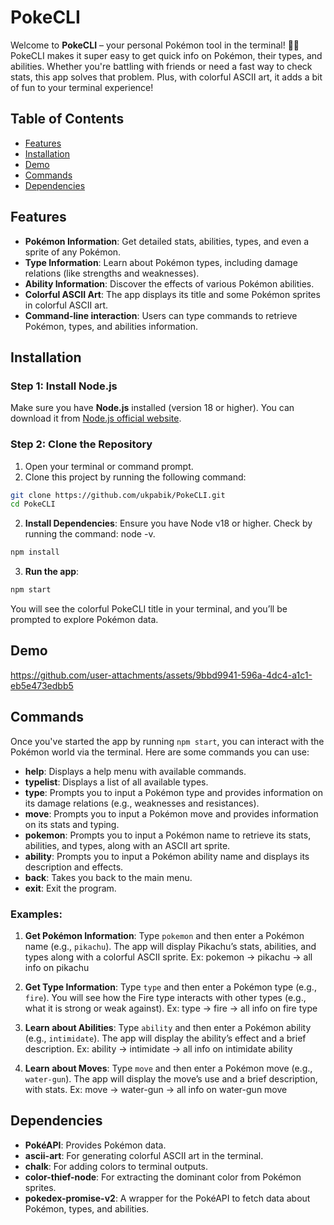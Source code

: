 # PokeCLI

Welcome to **PokeCLI** – your personal Pokémon tool in the terminal! 🚀🌟 PokeCLI makes it super easy to get quick info on Pokémon, their types, and abilities. Whether you're battling with friends or need a fast way to check stats, this app solves that problem. Plus, with colorful ASCII art, it adds a bit of fun to your terminal experience!

## Table of Contents

- [Features](#features)
- [Installation](#installation)
- [Demo](#demo)
- [Commands](#commands)
- [Dependencies](#dependencies)

## Features

- **Pokémon Information**: Get detailed stats, abilities, types, and even a sprite of any Pokémon.
- **Type Information**: Learn about Pokémon types, including damage relations (like strengths and weaknesses).
- **Ability Information**: Discover the effects of various Pokémon abilities.
- **Colorful ASCII Art**: The app displays its title and some Pokémon sprites in colorful ASCII art.
- **Command-line interaction**: Users can type commands to retrieve Pokémon, types, and abilities information.

## Installation

### Step 1: Install Node.js

Make sure you have **Node.js** installed (version 18 or higher). You can download it from [Node.js official website](https://nodejs.org/).

### Step 2: Clone the Repository

1. Open your terminal or command prompt.
2. Clone this project by running the following command:
```bash
git clone https://github.com/ukpabik/PokeCLI.git
cd PokeCLI
```
2. **Install Dependencies**: Ensure you have Node v18 or higher. Check by running the command: node -v.
```bash
npm install
```
3. **Run the app**:
```bash
npm start
```
You will see the colorful PokeCLI title in your terminal, and you’ll be prompted to explore Pokémon data.

## Demo

https://github.com/user-attachments/assets/9bbd9941-596a-4dc4-a1c1-eb5e473edbb5

## Commands

Once you've started the app by running `npm start`, you can interact with the Pokémon world via the terminal. Here are some commands you can use:

- **help**: Displays a help menu with available commands.
- **typelist**: Displays a list of all available types.
- **type**: Prompts you to input a Pokémon type and provides information on its damage relations (e.g., weaknesses and resistances).
- **move**: Prompts you to input a Pokémon move and provides information on its stats and typing.
- **pokemon**: Prompts you to input a Pokémon name to retrieve its stats, abilities, and types, along with an ASCII art sprite.
- **ability**: Prompts you to input a Pokémon ability name and displays its description and effects.
- **back**: Takes you back to the main menu.
- **exit**: Exit the program.

### Examples:

1. **Get Pokémon Information**:
   Type `pokemon` and then enter a Pokémon name (e.g., `pikachu`). The app will display Pikachu’s stats, abilities, and types along with a colorful ASCII sprite. Ex: pokemon -> pikachu -> all info on pikachu

2. **Get Type Information**:
   Type `type` and then enter a Pokémon type (e.g., `fire`). You will see how the Fire type interacts with other types (e.g., what it is strong or weak against). Ex: type -> fire -> all info on fire type

3. **Learn about Abilities**:
   Type `ability` and then enter a Pokémon ability (e.g., `intimidate`). The app will display the ability’s effect and a brief description. Ex: ability -> intimidate -> all info on intimidate ability
   
3. **Learn about Moves**:
   Type `move` and then enter a Pokémon move (e.g., `water-gun`). The app will display the move’s use and a brief description, with stats. Ex: move -> water-gun -> all info on water-gun move

## Dependencies

- **PokéAPI**: Provides Pokémon data.
- **ascii-art**: For generating colorful ASCII art in the terminal.
- **chalk**: For adding colors to terminal outputs.
- **color-thief-node**: For extracting the dominant color from Pokémon sprites.
- **pokedex-promise-v2**: A wrapper for the PokéAPI to fetch data about Pokémon, types, and abilities.

